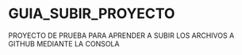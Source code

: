 # GUIA_SUBIR_PROYECTO
PROYECTO DE PRUEBA PARA APRENDER A SUBIR LOS ARCHIVOS A GITHUB MEDIANTE LA CONSOLA
